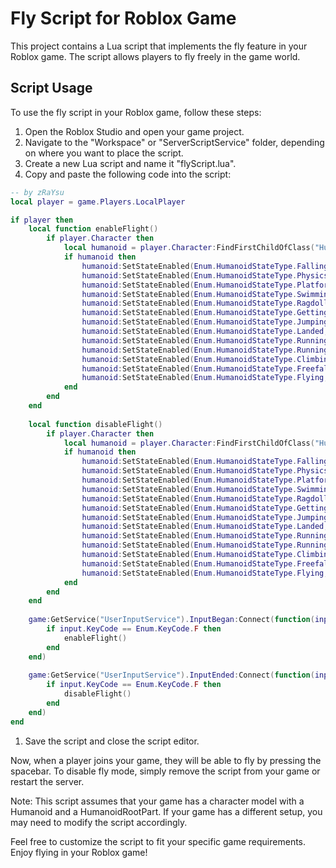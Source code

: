 # Fly Script for Roblox Game

This project contains a Lua script that implements the fly feature in your Roblox game. The script allows players to fly freely in the game world.

## Script Usage

To use the fly script in your Roblox game, follow these steps:

1. Open the Roblox Studio and open your game project.
2. Navigate to the "Workspace" or "ServerScriptService" folder, depending on where you want to place the script.
3. Create a new Lua script and name it "flyScript.lua".
4. Copy and paste the following code into the script:

```lua
-- by zRaYsu
local player = game.Players.LocalPlayer

if player then
    local function enableFlight()
        if player.Character then
            local humanoid = player.Character:FindFirstChildOfClass("Humanoid")
            if humanoid then
                humanoid:SetStateEnabled(Enum.HumanoidStateType.FallingDown, false)
                humanoid:SetStateEnabled(Enum.HumanoidStateType.Physics, false)
                humanoid:SetStateEnabled(Enum.HumanoidStateType.PlatformStanding, false)
                humanoid:SetStateEnabled(Enum.HumanoidStateType.Swimming, false)
                humanoid:SetStateEnabled(Enum.HumanoidStateType.Ragdoll, false)
                humanoid:SetStateEnabled(Enum.HumanoidStateType.GettingUp, false)
                humanoid:SetStateEnabled(Enum.HumanoidStateType.Jumping, false)
                humanoid:SetStateEnabled(Enum.HumanoidStateType.Landed, false)
                humanoid:SetStateEnabled(Enum.HumanoidStateType.Running, false)
                humanoid:SetStateEnabled(Enum.HumanoidStateType.RunningNoPhysics, false)
                humanoid:SetStateEnabled(Enum.HumanoidStateType.Climbing, false)
                humanoid:SetStateEnabled(Enum.HumanoidStateType.Freefall, false)
                humanoid:SetStateEnabled(Enum.HumanoidStateType.Flying, true)
            end
        end
    end
    
    local function disableFlight()
        if player.Character then
            local humanoid = player.Character:FindFirstChildOfClass("Humanoid")
            if humanoid then
                humanoid:SetStateEnabled(Enum.HumanoidStateType.FallingDown, true)
                humanoid:SetStateEnabled(Enum.HumanoidStateType.Physics, true)
                humanoid:SetStateEnabled(Enum.HumanoidStateType.PlatformStanding, true)
                humanoid:SetStateEnabled(Enum.HumanoidStateType.Swimming, true)
                humanoid:SetStateEnabled(Enum.HumanoidStateType.Ragdoll, true)
                humanoid:SetStateEnabled(Enum.HumanoidStateType.GettingUp, true)
                humanoid:SetStateEnabled(Enum.HumanoidStateType.Jumping, true)
                humanoid:SetStateEnabled(Enum.HumanoidStateType.Landed, true)
                humanoid:SetStateEnabled(Enum.HumanoidStateType.Running, true)
                humanoid:SetStateEnabled(Enum.HumanoidStateType.RunningNoPhysics, true)
                humanoid:SetStateEnabled(Enum.HumanoidStateType.Climbing, true)
                humanoid:SetStateEnabled(Enum.HumanoidStateType.Freefall, true)
                humanoid:SetStateEnabled(Enum.HumanoidStateType.Flying, false)
            end
        end
    end
    
    game:GetService("UserInputService").InputBegan:Connect(function(input)
        if input.KeyCode == Enum.KeyCode.F then
            enableFlight()
        end
    end)
    
    game:GetService("UserInputService").InputEnded:Connect(function(input)
        if input.KeyCode == Enum.KeyCode.F then
            disableFlight()
        end
    end)
end
```

1. Save the script and close the script editor.

Now, when a player joins your game, they will be able to fly by pressing the spacebar. To disable fly mode, simply remove the script from your game or restart the server.

Note: This script assumes that your game has a character model with a Humanoid and a HumanoidRootPart. If your game has a different setup, you may need to modify the script accordingly.

Feel free to customize the script to fit your specific game requirements. Enjoy flying in your Roblox game!
<!-- bY zRaYsu -->
